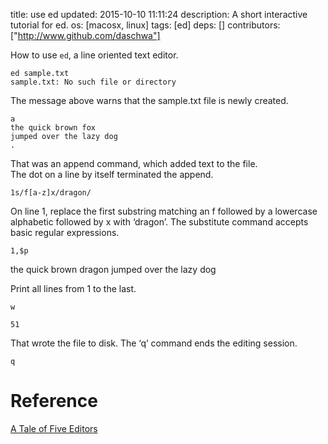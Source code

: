 title: use ed
updated: 2015-10-10 11:11:24
description: A short interactive tutorial for ed.
os: [macosx, linux]
tags: [ed]
deps: []
contributors: ["http://www.github.com/daschwa"] 

How to use `ed`, a line oriented text editor.

```
ed sample.txt
sample.txt: No such file or directory
```

The message above warns that the sample.txt file is newly created.

```
a
the quick brown fox
jumped over the lazy dog
.
```

That was an append command, which added text to the file.  
The dot on a line by itself terminated the append.

```
1s/f[a-z]x/dragon/
```

On line 1, replace the first substring matching an f followed by a
lowercase alphabetic followed by x with ‘dragon’.  The
substitute command accepts basic regular expressions.

```
1,$p
```

the quick brown dragon
jumped over the lazy dog

Print all lines from 1 to the last.

```
w

51
```

That wrote the file to disk. The ‘q’ command ends the
editing session.

```
q
```

# Reference
[A Tale of Five Editors](http://catb.org/~esr/writings/taoup/html/ch13s02.html)
